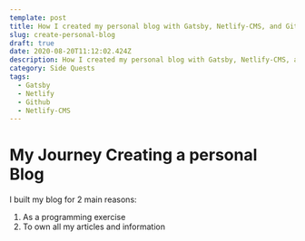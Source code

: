 ```yaml
---
template: post
title: How I created my personal blog with Gatsby, Netlify-CMS, and Github Pages
slug: create-personal-blog
draft: true
date: 2020-08-20T11:12:02.424Z
description: How I created my personal blog with Gatsby, Netlify-CMS, and Github Pages
category: Side Quests
tags:
  - Gatsby
  - Netlify
  - Github
  - Netlify-CMS
---
```

# My Journey Creating a personal Blog

I built my blog for 2 main reasons:

1. As a programming exercise 
2. To own all my articles and information